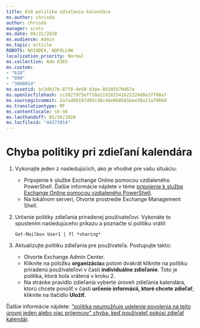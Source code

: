 ```yaml
---
title: 618 politika zdieľania kalendára
ms.author: chrisda
author: chrisda
manager: scotv
ms.date: 04/21/2020
ms.audience: Admin
ms.topic: article
ROBOTS: NOINDEX, NOFOLLOW
localization_priority: Normal
ms.collection: Adm_O365
ms.custom:
- "618"
- "899"
- "3800014"
ms.assetid: bc3db17b-87f8-4e50-b3ee-8b105b70d67a
ms.openlocfilehash: cc5827975eff10a119281541622224d0e37f08a7
ms.sourcegitcommit: 2afad0b107d03cd8c4de0b85b5bee38a13a7960d
ms.translationtype: MT
ms.contentlocale: sk-SK
ms.lasthandoff: 05/26/2020
ms.locfileid: "44373014"
---
```

# <a name="policy-error-when-sharing-a-calendar"></a>Chyba politiky pri zdieľaní kalendára

1. Vykonajte jeden z nasledujúcich, ako je vhodné pre vašu situáciu:
    - Pripojenie k službe Exchange Online pomocou vzdialeného PowerShell. Ďalšie informácie nájdete v téme [pripojenie k službe Exchange Online pomocou vzdialeného PowerShell](https://technet.microsoft.com/library/jj984289%28v=exchg.160%29.aspx).
    - Na lokálnom serveri, Otvorte prostredie Exchange Management Shell.
2. Určenie politiky zdieľania priradenej používateľovi. Vykonáte to spustením nasledujúceho príkazu a poznačte si politiku vrátil:

    `
    Get-Mailbox User1 | fl *sharing*
    `

3. Aktualizujte politiku zdieľania pre používateľa. Postupujte takto:
    - Otvorte Exchange Admin Center.
    - Kliknite na položku **organizácia**a potom dvakrát kliknite na politiku priradenú používateľovi v časti **individuálne zdieľanie**. Toto je politika, ktorá bola vrátená v kroku 2.
    - Na stránke pravidlo zdieľania vyberte úroveň zdieľania kalendára, ktorú chcete povoliť v časti **určenie informácií, ktoré chcete zdieľať**; kliknite na tlačidlo **Uložiť**.

Ďalšie informácie nájdete: ["politika neumožňuje udelenie povolenia na tejto úrovni jeden alebo viac príjemcov" chyba, keď používateľ pokúsi zdieľať kalendár](https://docs.microsoft.com/exchange/troubleshoot/calendar-sharing/policy-permissions-issue).
